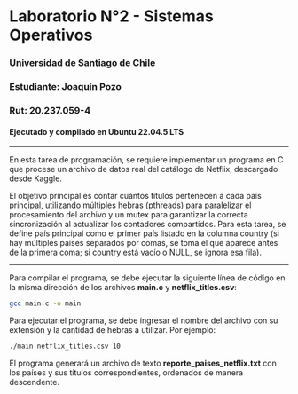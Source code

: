 # Laboratorio N°2 - Sistemas Operativos
### Universidad de Santiago de Chile
### Estudiante: Joaquín Pozo
### Rut: 20.237.059-4
#### Ejecutado y compilado en Ubuntu 22.04.5 LTS

---

En esta tarea de programación, se requiere implementar un programa en C que procese un archivo de datos real del catálogo de Netflix, descargado desde Kaggle.

El objetivo principal es contar cuántos títulos pertenecen a cada país principal, utilizando múltiples hebras (pthreads) para paralelizar el procesamiento del archivo y un mutex para garantizar la correcta sincronización al actualizar los contadores compartidos. Para esta tarea, se define país principal como el primer país listado en la columna country (si hay múltiples países separados por comas, se toma el que aparece antes de la primera coma; si country está vacío o NULL, se ignora esa fila).

---

Para compilar el programa, se debe ejecutar la siguiente línea de código en la misma dirección de los archivos **main.c** y **netflix_titles.csv**:

```bash
gcc main.c -o main
```

Para ejecutar el programa, se debe ingresar el nombre del archivo con su extensión y la cantidad de hebras a utilizar.
Por ejemplo: 

```bash
./main netflix_titles.csv 10
```

El programa generará un archivo de texto **reporte_paises_netflix.txt** con los países y sus títulos correspondientes, ordenados de manera descendente.